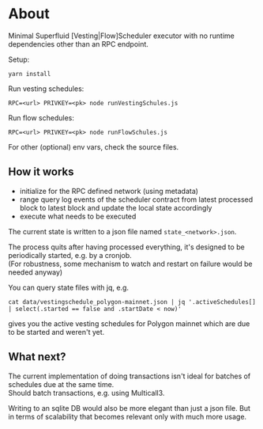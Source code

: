 # About

Minimal Superfluid [Vesting|Flow]Scheduler executor with no runtime dependencies other than an RPC endpoint.

Setup:
```
yarn install
```

Run vesting schedules:
```
RPC=<url> PRIVKEY=<pk> node runVestingSchules.js
```

Run flow schedules:
```
RPC=<url> PRIVKEY=<pk> node runFlowSchules.js
```

For other (optional) env vars, check the source files.

## How it works
* initialize for the RPC defined network (using metadata)
* range query log events of the scheduler contract from latest processed block to latest block and update the local state accordingly
* execute what needs to be executed

The current state is written to a json file named `state_<network>.json`.

The process quits after having processed everything, it's designed to be periodically started, e.g. by a cronjob.  
(For robustness, some mechanism to watch and restart on failure would be needed anyway)

You can query state files with jq, e.g.
```
cat data/vestingschedule_polygon-mainnet.json | jq '.activeSchedules[] | select(.started == false and .startDate < now)'
```
gives you the active vesting schedules for Polygon mainnet which are due to be started and weren't yet.

## What next?

The current implementation of doing transactions isn't ideal for batches of schedules due at the same time.  
Should batch transactions, e.g. using Multicall3.

Writing to an sqlite DB would also be more elegant than just a json file. But in terms of scalability that becomes relevant only with much more usage.
